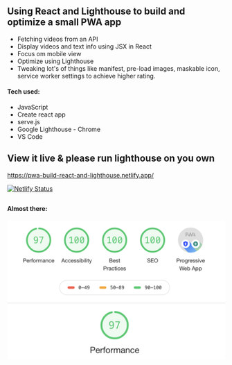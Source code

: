 ## Using React and Lighthouse to build and optimize a small PWA app

* Fetching videos from an API
* Display videos and text info using JSX in React
* Focus om mobile view
* Optimize using Lighthouse
* Tweaking lot's of things like manifest, pre-load images, maskable icon, service worker settings to achieve higher rating.

#### Tech used: 
- JavaScript
- Create react app
- serve.js
- Google Lighthouse - Chrome
- VS Code


## View it live & please run lighthouse on you own
https://pwa-build-react-and-lighthouse.netlify.app/

[![Netlify Status](https://api.netlify.com/api/v1/badges/1767592a-f641-470f-b47a-ba89db516478/deploy-status)](https://app.netlify.com/sites/pwa-build-react-and-lighthouse/deploys)

##
#### Almost there:
![almost there..](almost.png)